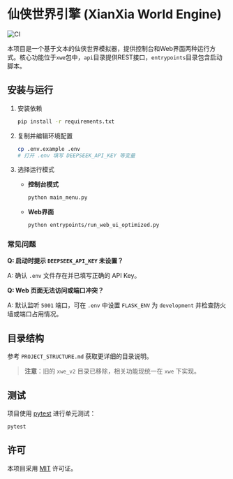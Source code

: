 # 仙侠世界引擎 (XianXia World Engine)

![CI](https://github.com/cssius111/xianxia-world-engine/actions/workflows/python-ci.yml/badge.svg)

本项目是一个基于文本的仙侠世界模拟器，提供控制台和Web界面两种运行方式。核心功能位于`xwe`包中，`api`目录提供REST接口，`entrypoints`目录包含启动脚本。

## 安装与运行

1. 安装依赖

   ```bash
   pip install -r requirements.txt
   ```

2. 复制并编辑环境配置

   ```bash
   cp .env.example .env
   # 打开 .env 填写 DEEPSEEK_API_KEY 等变量
   ```

3. 选择运行模式

   - **控制台模式**

     ```bash
     python main_menu.py
     ```

   - **Web界面**

     ```bash
     python entrypoints/run_web_ui_optimized.py
     ```

### 常见问题

**Q: 启动时提示 `DEEPSEEK_API_KEY` 未设置？**

A: 确认 `.env` 文件存在并已填写正确的 API Key。

**Q: Web 页面无法访问或端口冲突？**

A: 默认监听 `5001` 端口，可在 `.env` 中设置 `FLASK_ENV` 为 `development` 并检查防火墙或端口占用情况。

## 目录结构

参考 `PROJECT_STRUCTURE.md` 获取更详细的目录说明。

> **注意**：旧的 `xwe_v2` 目录已移除，相关功能现统一在 `xwe` 下实现。

## 测试

项目使用 [pytest](https://docs.pytest.org/) 进行单元测试：

```bash
pytest
```

## 许可

本项目采用 [MIT](LICENSE) 许可证。
